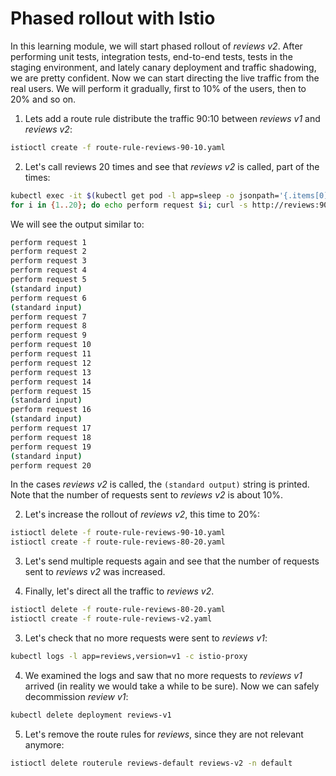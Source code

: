 # Phased rollout with Istio

In this learning module, we will start phased rollout of _reviews v2_. After performing unit tests, integration tests, end-to-end tests, tests in the staging environment, and lately canary deployment and traffic shadowing, we are pretty confident. Now we can start directing the live traffic from the real users. We will perform it gradually, first to 10% of the users, then to 20% and so on.

1. Lets add a route rule distribute the traffic 90:10 between _reviews v1_ and _reviews v2_:
  ```bash
  istioctl create -f route-rule-reviews-90-10.yaml  
  ```

2. Let's call reviews 20 times and see that _reviews v2_ is called, part of the times:
  ```bash
  kubectl exec -it $(kubectl get pod -l app=sleep -o jsonpath='{.items[0].metadata.name}') bash
  for i in {1..20}; do echo perform request $i; curl -s http://reviews:9080/reviews/0 | grep -l star; done
  ```

  We will see the output similar to:
  ```bash
  perform request 1
  perform request 2
  perform request 3
  perform request 4
  perform request 5
  (standard input)
  perform request 6
  (standard input)
  perform request 7
  perform request 8
  perform request 9
  perform request 10
  perform request 11
  perform request 12
  perform request 13
  perform request 14
  perform request 15
  (standard input)
  perform request 16
  (standard input)
  perform request 17
  perform request 18
  perform request 19
  (standard input)
  perform request 20
  ```

  In the cases _reviews v2_ is called, the `(standard output)` string is printed. Note that the number of requests sent to _reviews v2_ is about 10%.

2. Let's increase the rollout of _reviews v2_, this time to 20%:
  ```bash
  istioctl delete -f route-rule-reviews-90-10.yaml
  istioctl create -f route-rule-reviews-80-20.yaml  
  ```

3. Let's send multiple requests again and see that the number of requests sent to _reviews v2_ was increased.

4. Finally, let's direct all the traffic to _reviews v2_.
  ```bash
  istioctl delete -f route-rule-reviews-80-20.yaml
  istioctl create -f route-rule-reviews-v2.yaml
  ```
3. Let's check that no more requests were sent to _reviews v1_:
  ```bash
  kubectl logs -l app=reviews,version=v1 -c istio-proxy
  ```

4. We examined the logs and saw that no more requests to _reviews v1_ arrived (in reality we would take a while to be sure). Now we can safely decommission _review v1_:
  ```bash
  kubectl delete deployment reviews-v1
  ```

5. Let's remove the route rules for _reviews_, since they are not relevant anymore:
  ```bash
  istioctl delete routerule reviews-default reviews-v2 -n default
  ```
